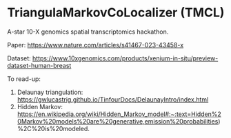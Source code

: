 # TriangulaMarkovCoLocalizer (TMCL)

A-star 10-X genomics spatial transcriptomics hackathon.

Paper: https://www.nature.com/articles/s41467-023-43458-x

Dataset: https://www.10xgenomics.com/products/xenium-in-situ/preview-dataset-human-breast

To read-up: 
1. Delaunay triangulation: https://gwlucastrig.github.io/TinfourDocs/DelaunayIntro/index.html
2. Hidden Markov: https://en.wikipedia.org/wiki/Hidden_Markov_model#:~:text=Hidden%20Markov%20models%20are%20generative,emission%20probabilities)%2C%20is%20modeled.
